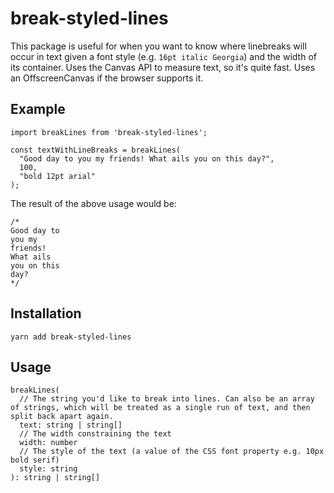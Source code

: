 # break-styled-lines

This package is useful for when you want to know where linebreaks will occur in text given a font style (e.g. `16pt italic Georgia`) and the width of its container. Uses the Canvas API to measure text, so it's quite fast. Uses an OffscreenCanvas if the browser supports it.

## Example

```
import breakLines from 'break-styled-lines';

const textWithLineBreaks = breakLines(
  "Good day to you my friends! What ails you on this day?",
  100,
  "bold 12pt arial"
);
```

The result of the above usage would be:

```
/*
Good day to
you my
friends!
What ails
you on this
day?
*/
```

## Installation

`yarn add break-styled-lines`

## Usage

```
breakLines(
  // The string you'd like to break into lines. Can also be an array of strings, which will be treated as a single run of text, and then split back apart again.
  text: string | string[]
  // The width constraining the text
  width: number
  // The style of the text (a value of the CSS font property e.g. 10px bold serif)
  style: string
): string | string[]
```

